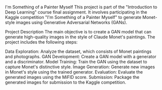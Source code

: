 I'm Something of a Painter Myself
This project is part of the "Introduction to Deep Learning" course final assignment. It involves participating in the Kaggle competition "I'm Something of a Painter Myself" to generate Monet-style images using Generative Adversarial Networks (GANs).

Project Description
The main objective is to create a GAN model that can generate high-quality images in the style of Claude Monet's paintings. The project includes the following steps:

Data Exploration: Analyze the dataset, which consists of Monet paintings and photographs.
GAN Development: Create a GAN model with a generator and a discriminator.
Model Training: Train the GAN using the dataset to capture Monet's distinctive style.
Image Generation: Generate new images in Monet's style using the trained generator.
Evaluation: Evaluate the generated images using the MiFID score.
Submission: Package the generated images for submission to the Kaggle competition.